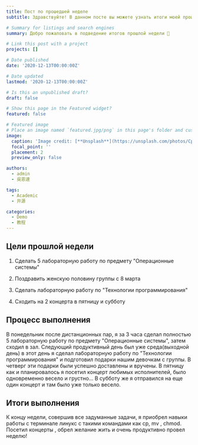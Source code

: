 ```yaml
---
title: Пост по прошедшей неделе
subtitle: Здравствуйте! В данном посте вы можете узнать итоги моей прошлой недели!

# Summary for listings and search engines
summary: Добро пожаловать в подведение итогов прошлой недели 👋 

# Link this post with a project
projects: []

# Date published
date: '2020-12-13T00:00:00Z'

# Date updated
lastmod: '2020-12-13T00:00:00Z'

# Is this an unpublished draft?
draft: false

# Show this page in the Featured widget?
featured: false

# Featured image
# Place an image named `featured.jpg/png` in this page's folder and customize its options here.
image:
  caption: 'Image credit: [**Unsplash**](https://unsplash.com/photos/CpkOjOcXdUY)'
  focal_point: ''
  placement: 2
  preview_only: false

authors:
  - admin
  - 吳恩達

tags:
  - Academic
  - 开源

categories:
  - Demo
  - 教程
---
```


## Цели прошлой недели 

1. Сделать 5 лабораторную работу по предмету "Операционные системы" 

2. Поздравить женскую половину группы с 8 марта

3. Сделать лабораторную работу по "Технологии программирования" 

4. Сходить на 2 концерта в пятницу и субботу


## Процесс выполнения 

В понедельник после дистанционных пар, я за 3 часа сделал полностью 5 лабораторную работу по предмету "Операционные системы", затем сходил в зал. Следующий продуктивный день был уже среда(выходной день) в этот день я сделал лабораторную работу по "Технологии программирования" и подготовил подарки нашим девочкам с группы. В четверг эти подарки были успешно доставлены и вручены. В пятницу как и планировалось я посетил концерт любимых исполнителей, было одновременно весело и грустно... В субботу же я отправился на еще один концерт и там было уже только весело. 

## Итоги выполнения

К концу недели, совершив все задуманные задачи, я приобрел навыки работы с терминале линукс с такими командами как cp, mv , chmod. Посетил концерты , обрел желание жить и очень продуктивно провел неделю!  


